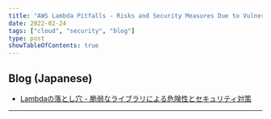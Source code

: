 ```yaml
---
title: "AWS Lambda Pitfalls - Risks and Security Measures Due to Vulnerable Libraries"
date: 2022-02-24
tags: ["cloud", "security", "blog"]
type: post
showTableOfContents: true
---
```


## Blog (Japanese)
- [Lambdaの落とし穴 - 脆弱なライブラリによる危険性とセキュリティ対策](https://blog.flatt.tech/entry/lambda_library_security)

---
